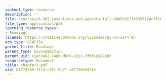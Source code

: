```yaml
---
content_type: resource
description: ''
file: /courses/6-901-inventions-and-patents-fall-2005/b177493971f4cf610c7fb3f718e94f4e_chapter2.pdf
file_type: application/pdf
learning_resource_types:
- Readings
license: https://creativecommons.org/licenses/by-nc-sa/4.0/
ocw_type: OCWFile
parent_title: Readings
parent_type: CourseSection
parent_uid: c1a53462-548b-db76-c21c-3fbf19287e83
resourcetype: Document
title: chapter2.pdf
uid: b1774939-71f4-cf61-0c7f-b3f718e94f4e
---
```

